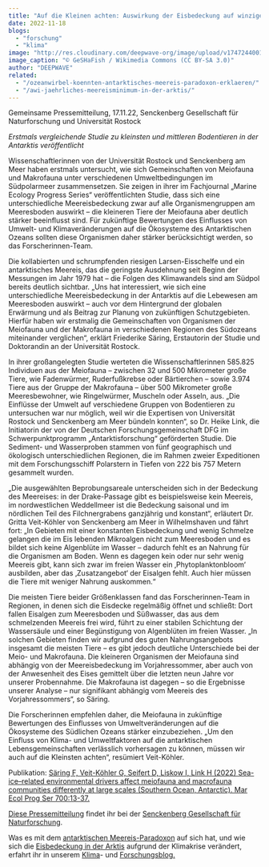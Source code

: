 ```yaml
---
title: "Auf die Kleinen achten: Auswirkung der Eisbedeckung auf winzige Meerestiere"
date: 2022-11-18
blogs: 
  - "forschung"
  - "klima"
image: "http://res.cloudinary.com/deepwave-org/image/upload/v1747244001/deepwave.org/Broken_pack_ice_with_cryopelagic_antarctic_diatoms.jpg"
image_caption: "© GeSHaFish / Wikimedia Commons (CC BY-SA 3.0)"
author: "DEEPWAVE"
related: 
  - "/ozeanwirbel-koennten-antarktisches-meereis-paradoxon-erklaeren/"
  - "/awi-jaehrliches-meereisminimum-in-der-arktis/"
---
```


Gemeinsame Pressemitteilung, 17.11.22, Senckenberg Gesellschaft für Naturforschung und Universität Rostock

_Erstmals vergleichende Studie zu kleinsten und mittleren Bodentieren in der Antarktis veröffentlicht_

Wissenschaftlerinnen von der Universität Rostock und Senckenberg am Meer haben erstmals untersucht, wie sich Gemeinschaften von Meiofauna und Makrofauna unter verschiedenen Umweltbedingungen im Südpolarmeer zusammensetzen. Sie zeigen in ihrer im Fachjournal „Marine Ecology Progress Series“ veröffentlichten Studie, dass sich eine unterschiedliche Meereisbedeckung zwar auf alle Organismengruppen am Meeresboden auswirkt – die kleineren Tiere der Meiofauna aber deutlich stärker beeinflusst sind. Für zukünftige Bewertungen des Einflusses von Umwelt- und Klimaveränderungen auf die Ökosysteme des Antarktischen Ozeans sollten diese Organismen daher stärker berücksichtigt werden, so das Forscherinnen-Team.

Die kollabierten und schrumpfenden riesigen Larsen-Eisschelfe und ein antarktisches Meereis, das die geringste Ausdehnung seit Beginn der Messungen im Jahr 1979 hat – die Folgen des Klimawandels sind am Südpol bereits deutlich sichtbar. „Uns hat interessiert, wie sich eine unterschiedliche Meereisbedeckung in der Antarktis auf die Lebewesen am Meeresboden auswirkt – auch vor dem Hintergrund der globalen Erwärmung und als Beitrag zur Planung von zukünftigen Schutzgebieten. Hierfür haben wir erstmalig die Gemeinschaften von Organismen der Meiofauna und der Makrofauna in verschiedenen Regionen des Südozeans miteinander verglichen“, erklärt Friederike Säring, Erstautorin der Studie und Doktorandin an der Universität Rostock.

In ihrer großangelegten Studie werteten die Wissenschaftlerinnen 585.825 Individuen aus der Meiofauna – zwischen 32 und 500 Mikrometer große Tiere, wie Fadenwürmer, Ruderfußkrebse oder Bärtierchen – sowie 3.974 Tiere aus der Gruppe der Makrofauna – über 500 Mikrometer große Meeresbewohner, wie Ringelwürmer, Muscheln oder Asseln, aus. „Die Einflüsse der Umwelt auf verschiedene Gruppen von Bodentieren zu untersuchen war nur möglich, weil wir die Expertisen von Universität Rostock und Senckenberg am Meer bündeln konnten“, so Dr. Heike Link, die Initiatorin der von der Deutschen Forschungsgemeinschaft DFG im Schwerpunktprogramm „Antarktisforschung“ geförderten Studie. Die Sediment- und Wasserproben stammen von fünf geographisch und ökologisch unterschiedlichen Regionen, die im Rahmen zweier Expeditionen mit dem Forschungsschiff Polarstern in Tiefen von 222 bis 757 Metern gesammelt wurden.

„Die ausgewählten Beprobungsareale unterscheiden sich in der Bedeckung des Meereises: in der Drake-Passage gibt es beispielsweise kein Meereis, im nordwestlichen Weddellmeer ist die Bedeckung saisonal und im nördlichen Teil des Filchnergrabens ganzjährig und konstant“, erläutert Dr. Gritta Veit-Köhler von Senckenberg am Meer in Wilhelmshaven und fährt fort: „In Gebieten mit einer konstanten Eisbedeckung und wenig Schmelze gelangen die im Eis lebenden Mikroalgen nicht zum Meeresboden und es bildet sich keine Algenblüte im Wasser – dadurch fehlt es an Nahrung für die Organismen am Boden. Wenn es dagegen kein oder nur sehr wenig Meereis gibt, kann sich zwar im freien Wasser ein ‚Phytoplanktonbloom‘ ausbilden, aber das ‚Zusatzangebot‘ der Eisalgen fehlt. Auch hier müssen die Tiere mit weniger Nahrung auskommen.“

Die meisten Tiere beider Größenklassen fand das Forscherinnen-Team in Regionen, in denen sich die Eisdecke regelmäßig öffnet und schließt: Dort fallen Eisalgen zum Meeresboden und Süßwasser, das aus dem schmelzenden Meereis frei wird, führt zu einer stabilen Schichtung der Wassersäule und einer Begünstigung von Algenblüten im freien Wasser. „In solchen Gebieten finden wir aufgrund des guten Nahrungsangebots insgesamt die meisten Tiere – es gibt jedoch deutliche Unterschiede bei der Meio- und Makrofauna. Die kleineren Organismen der Meiofauna sind abhängig von der Meereisbedeckung im Vorjahressommer, aber auch von der Anwesenheit des Eises gemittelt über die letzten neun Jahre vor unserer Probennahme. Die Makrofauna ist dagegen – so die Ergebnisse unserer Analyse – nur signifikant abhängig vom Meereis des Vorjahressommers“, so Säring.

Die Forscherinnen empfehlen daher, die Meiofauna in zukünftige Bewertungen des Einflusses von Umweltveränderungen auf die Ökosysteme des Südlichen Ozeans stärker einzubeziehen. „Um den Einfluss von Klima- und Umweltfaktoren auf die antarktischen Lebensgemeinschaften verlässlich vorhersagen zu können, müssen wir auch auf die Kleinsten achten“, resümiert Veit-Köhler.

Publikation: [Säring F, Veit-Köhler G, Seifert D, Liskow I, Link H (2022) Sea-ice–related environmental drivers affect meiofauna and macrofauna communities differently at large scales (Southern Ocean, Antarctic). Mar Ecol Prog Ser 700:13-37.](https://www.int-res.com/abstracts/meps/v700/p13-37/)

[Diese Pressemitteilung](https://www.senckenberg.de/de/pressemeldungen/auf-die-kleinen-achten-auswirkung-der-eisbedeckung-auf-winzige-meerestiere/) findet ihr bei der [Senckenberg Gesellschaft für Naturforschung](https://www.senckenberg.de/de/).

Was es mit dem [antarktischen Meereis-Paradoxon](https://www.deepwave.org/ozeanwirbel-koennten-antarktisches-meereis-paradoxon-erklaeren/) auf sich hat, und wie sich die [Eisbedeckung in der Arktis](https://www.deepwave.org/awi-jaehrliches-meereisminimum-in-der-arktis/) aufgrund der Klimakrise verändert, erfahrt ihr in unserem [Klima](https://www.deepwave.org/blogs/klima/)\- und [Forschungsblog.](https://www.deepwave.org/blogs/forschung/)
